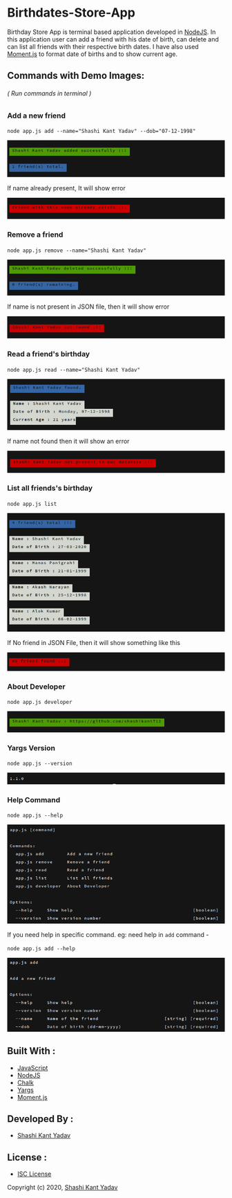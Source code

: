 # Birthdates-Store-App

Birthday Store App is terminal based application developed in [NodeJS](https://nodejs.org/en/). In this application user can add a friend with his date of birth, can delete and can list all friends with their respective birth dates. I have also used [Moment.js](https://momentjs.com) to format date of births and to show current age.

## Commands with Demo Images:

###### ( Run commands in terminal )

### Add a new friend

`node app.js add --name="Shashi Kant Yadav" --dob="07-12-1998"`

<p align="center">
  <img src="./Images/addFriend.png">
</p>

If name already present, It will show error

<p align="center">
  <img src="./Images/alreadyAdded.png">
</p>

### Remove a friend

`node app.js remove --name="Shashi Kant Yadav"`

<p align="center">
  <img src="./Images/deleteFriend.png">
</p>

If name is not present in JSON file, then it will show error

<p align="center">
  <img src="./Images/notFoundToDelete.png">
</p>

### Read a friend's birthday

`node app.js read --name="Shashi Kant Yadav"`

<p align="center">
  <img src="./Images/readFriend.png">
</p>

If name not found then it will show an error

<p align="center">
  <img src="./Images/notFoundToRead.png">
</p>

### List all friends's birthday

`node app.js list`

<p align="center">
  <img src="./Images/listFriend.png">
</p>

If No friend in JSON File, then it will show something like this

<p align="center">
  <img src="./Images/emptyDatabase.png">
</p>

### About Developer

`node app.js developer`

<p align="center">
  <img src="./Images/aboutDev.png">
</p>

### Yargs Version

`node app.js --version`

<p align="center">
  <img src="./Images/version.png">
</p>

### Help Command

`node app.js --help`

<p align="center">
  <img src="./Images/helpCommand.png">
</p>

If you need help in specific command. eg: need help in `add` command -

`node app.js add --help`

<p align="center">
  <img src="./Images/helpForAddCommand.png">
</p>

## Built With :

- [JavaScript](https://developer.mozilla.org/en-US/docs/Web/JavaScript)
- [NodeJS](https://nodejs.org/en/)
- [Chalk](https://www.npmjs.com/package/chalk)
- [Yargs](https://www.npmjs.com/package/yargs)
- [Moment.js](https://www.npmjs.com/package/moment)

## Developed By :

- [Shashi Kant Yadav](https://github.com/shashikant712)

## License :
- [ISC License](https://choosealicense.com/licenses/isc/)

Copyright (c) 2020, [Shashi Kant Yadav](https://github.com/shashikant712)
